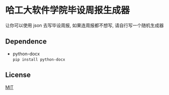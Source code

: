 # 哈工大软件学院毕设周报生成器

让你可以使用 json 去写毕设周报, 如果连周报都不想写, 请自行写一个随机生成器

## Dependence
- python-docx  
  `pip install python-docx`

## License
[MIT](http://www.opensource.org/licenses/mit-license.php)
